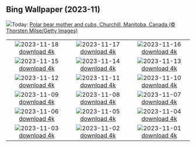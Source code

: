 ## Bing Wallpaper (2023-11)
![](https://www.bing.com/th?id=OHR.MilsePolarBear_PT-BR2847800646_UHD.jpg&w=1000)Today: [Polar bear mother and cubs, Churchill, Manitoba, Canada (© Thorsten Milse/Getty Images)](https://www.bing.com/th?id=OHR.MilsePolarBear_PT-BR2847800646_UHD.jpg)

|      |      |      |
| :----: | :----: | :----: |
|![](https://www.bing.com/th?id=OHR.BadRiver_PT-BR2573221301_UHD.jpg&pid=hp&w=384&h=216&rs=1&c=4)2023-11-18 [download 4k](https://www.bing.com/th?id=OHR.BadRiver_PT-BR2573221301_UHD.jpg)|![](https://www.bing.com/th?id=OHR.AthensAcropolis_PT-BR9783837981_UHD.jpg&pid=hp&w=384&h=216&rs=1&c=4)2023-11-17 [download 4k](https://www.bing.com/th?id=OHR.AthensAcropolis_PT-BR9783837981_UHD.jpg)|![](https://www.bing.com/th?id=OHR.SarekSweden_PT-BR9598980738_UHD.jpg&pid=hp&w=384&h=216&rs=1&c=4)2023-11-16 [download 4k](https://www.bing.com/th?id=OHR.SarekSweden_PT-BR9598980738_UHD.jpg)|
|![](https://www.bing.com/th?id=OHR.RussellLupines_PT-BR9426027629_UHD.jpg&pid=hp&w=384&h=216&rs=1&c=4)2023-11-15 [download 4k](https://www.bing.com/th?id=OHR.RussellLupines_PT-BR9426027629_UHD.jpg)|![](https://www.bing.com/th?id=OHR.OliveOrchard_PT-BR9235175980_UHD.jpg&pid=hp&w=384&h=216&rs=1&c=4)2023-11-14 [download 4k](https://www.bing.com/th?id=OHR.OliveOrchard_PT-BR9235175980_UHD.jpg)|![](https://www.bing.com/th?id=OHR.DiwaliAyodhya_PT-BR8972451551_UHD.jpg&pid=hp&w=384&h=216&rs=1&c=4)2023-11-13 [download 4k](https://www.bing.com/th?id=OHR.DiwaliAyodhya_PT-BR8972451551_UHD.jpg)|
|![](https://www.bing.com/th?id=OHR.ValDiFunes_PT-BR6615371523_UHD.jpg&pid=hp&w=384&h=216&rs=1&c=4)2023-11-12 [download 4k](https://www.bing.com/th?id=OHR.ValDiFunes_PT-BR6615371523_UHD.jpg)|![](https://www.bing.com/th?id=OHR.RiodeJaneiro_PT-BR8681945760_UHD.jpg&pid=hp&w=384&h=216&rs=1&c=4)2023-11-11 [download 4k](https://www.bing.com/th?id=OHR.RiodeJaneiro_PT-BR8681945760_UHD.jpg)|![](https://www.bing.com/th?id=OHR.NorwayBirch_PT-BR8138936699_UHD.jpg&pid=hp&w=384&h=216&rs=1&c=4)2023-11-10 [download 4k](https://www.bing.com/th?id=OHR.NorwayBirch_PT-BR8138936699_UHD.jpg)|
|![](https://www.bing.com/th?id=OHR.ManateeMama_PT-BR7962381210_UHD.jpg&pid=hp&w=384&h=216&rs=1&c=4)2023-11-09 [download 4k](https://www.bing.com/th?id=OHR.ManateeMama_PT-BR7962381210_UHD.jpg)|![](https://www.bing.com/th?id=OHR.KirkilaiTower_PT-BR7621232090_UHD.jpg&pid=hp&w=384&h=216&rs=1&c=4)2023-11-08 [download 4k](https://www.bing.com/th?id=OHR.KirkilaiTower_PT-BR7621232090_UHD.jpg)|![](https://www.bing.com/th?id=OHR.LagoPehoe_PT-BR7207150939_UHD.jpg&pid=hp&w=384&h=216&rs=1&c=4)2023-11-07 [download 4k](https://www.bing.com/th?id=OHR.LagoPehoe_PT-BR7207150939_UHD.jpg)|
|![](https://www.bing.com/th?id=OHR.GrandPrix_PT-BR6808557599_UHD.jpg&pid=hp&w=384&h=216&rs=1&c=4)2023-11-06 [download 4k](https://www.bing.com/th?id=OHR.GrandPrix_PT-BR6808557599_UHD.jpg)|![](https://www.bing.com/th?id=OHR.BisonSnow_PT-BR5474205196_UHD.jpg&pid=hp&w=384&h=216&rs=1&c=4)2023-11-05 [download 4k](https://www.bing.com/th?id=OHR.BisonSnow_PT-BR5474205196_UHD.jpg)|![](https://www.bing.com/th?id=OHR.SeaNettles_PT-BR5271291452_UHD.jpg&pid=hp&w=384&h=216&rs=1&c=4)2023-11-04 [download 4k](https://www.bing.com/th?id=OHR.SeaNettles_PT-BR5271291452_UHD.jpg)|
|![](https://www.bing.com/th?id=OHR.DeathValleySalt_PT-BR1340047933_UHD.jpg&pid=hp&w=384&h=216&rs=1&c=4)2023-11-03 [download 4k](https://www.bing.com/th?id=OHR.DeathValleySalt_PT-BR1340047933_UHD.jpg)|![](https://www.bing.com/th?id=OHR.HautBarr_PT-BR1136803227_UHD.jpg&pid=hp&w=384&h=216&rs=1&c=4)2023-11-02 [download 4k](https://www.bing.com/th?id=OHR.HautBarr_PT-BR1136803227_UHD.jpg)|![](https://www.bing.com/th?id=OHR.HalloweenPorchAI_PT-BR0951998014_UHD.jpg&pid=hp&w=384&h=216&rs=1&c=4)2023-11-01 [download 4k](https://www.bing.com/th?id=OHR.HalloweenPorchAI_PT-BR0951998014_UHD.jpg)|
